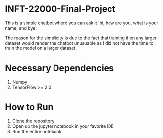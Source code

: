 # INFT-22000-Final-Project

This is a simple chatbot where you can ask it 'hi, how are you, what is your name, and bye'.

The reason for the simplicity is due to the fact that training it on any larger dataset would render the chatbot unusuable as I did not have the time to train the model on a larger dataset.

# Necessary Dependencies 
1. Numpy
2. TensorFlow >= 2.0

# How to Run
1. Clone the repository
2. Open up the jupyter notebook in your favorite IDE
3. Run the entire notebook